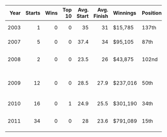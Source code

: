 |   Year |   Starts |   Wins |   Top 10 |   Avg. Start |   Avg. Finish | Winnings   | Position   | Team(s)                               |
|-------:|---------:|-------:|---------:|-------------:|--------------:|:-----------|:-----------|:--------------------------------------|
|   2003 |        1 |      0 |        0 |         35   |          31   | $15,785    | 137th      | RB1 Motorsports                       |
|   2007 |        5 |      0 |        0 |         37.4 |          34   | $95,105    | 87th       | McGill Motorsports                    |
|   2008 |        2 |      0 |        0 |         23.5 |          26   | $43,875    | 102nd      | Jeremy Clements Racing                |
|   2009 |       12 |      0 |        0 |         28.5 |          27.9 | $237,016   | 50th       | Jeremy Clements Racing JD Motorsports |
|   2010 |       16 |      0 |        1 |         24.9 |          25.5 | $301,190   | 34th       | JD Motorsports                        |
|   2011 |       34 |      0 |        0 |         28   |          23.6 | $791,089   | 15th       | Jeremy Clements Racing                |